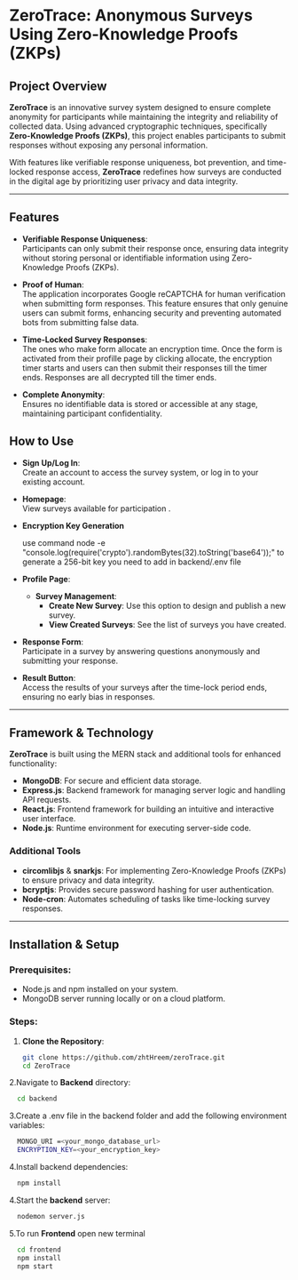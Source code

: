 # ZeroTrace: Anonymous Surveys Using Zero-Knowledge Proofs (ZKPs)

## Project Overview
**ZeroTrace** is an innovative survey system designed to ensure complete anonymity for participants while maintaining the integrity and reliability of collected data. Using advanced cryptographic techniques, specifically **Zero-Knowledge Proofs (ZKPs)**, this project enables participants to submit responses without exposing any personal information.  

With features like verifiable response uniqueness, bot prevention, and time-locked response access, **ZeroTrace** redefines how surveys are conducted in the digital age by prioritizing user privacy and data integrity.  

---

## Features  
- **Verifiable Response Uniqueness**:  
  Participants can only submit their response once, ensuring data integrity without storing personal or identifiable information using Zero-Knowledge Proofs (ZKPs).  

- **Proof of Human**:  
 The application incorporates Google reCAPTCHA for human verification when submitting form responses. This feature ensures that only genuine users can submit forms, enhancing security and preventing automated bots from submitting false data.
- **Time-Locked Survey Responses**:  
 The ones who make form allocate an encryption time. Once the form is activated from their profille page by clicking allocate, the encryption timer starts and users can then submit their responses till the timer ends. Responses are all decrypted till the timer ends.

- **Complete Anonymity**:  
  Ensures no identifiable data is stored or accessible at any stage, maintaining participant confidentiality.  

## How to Use  

- **Sign Up/Log In**:  
  Create an account to access the survey system, or log in to your existing account.  

- **Homepage**:  
  View surveys available for participation .  
- **Encryption Key Generation**

  use command 
  node -e "console.log(require('crypto').randomBytes(32).toString('base64'));"
  to generate a 256-bit key you need to add in backend/.env file

- **Profile Page**:  
  - **Survey Management**:  
    - **Create New Survey**: Use this option to design and publish a new survey.  
    - **View Created Surveys**: See the list of surveys you have created.  

- **Response Form**:  
  Participate in a survey by answering questions anonymously and submitting your response.  

- **Result Button**:  
  Access the results of your surveys after the time-lock period ends, ensuring no early bias in responses.  

---

## Framework & Technology  

**ZeroTrace** is built using the MERN stack and additional tools for enhanced functionality:  

- **MongoDB**: For secure and efficient data storage.  
- **Express.js**: Backend framework for managing server logic and handling API requests.  
- **React.js**: Frontend framework for building an intuitive and interactive user interface.  
- **Node.js**: Runtime environment for executing server-side code.  

### Additional Tools  
- **circomlibjs** & **snarkjs**: For implementing Zero-Knowledge Proofs (ZKPs) to ensure privacy and data integrity.  
- **bcryptjs**: Provides secure password hashing for user authentication.  
- **Node-cron**: Automates scheduling of tasks like time-locking survey responses.  
 
---

## Installation & Setup

### Prerequisites:
- Node.js and npm installed on your system.
- MongoDB server running locally or on a cloud platform.

### Steps:
1. **Clone the Repository**:
   ```bash
   git clone https://github.com/zhtHreem/zeroTrace.git
   cd ZeroTrace
2.Navigate to **Backend** directory: 
   ```bash
     cd backend
   ```
3.Create a .env file in the backend folder and add the following environment variables:
   ```bash
     MONGO_URI =<your_mongo_database_url>
     ENCRYPTION_KEY=<your_encryption_key>  
   ```
4.Install backend dependencies:
   ```bash
     npm install
   ```
4.Start the **backend** server:
   ```bash
     nodemon server.js

   ```

5.To run **Frontend** open new terminal
   ```bash
     cd frontend
     npm install
     npm start
   ```

   

   
